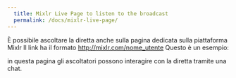 ```yaml
---
  title: Mixlr Live Page to listen to the broadcast
  permalink: /docs/mixlr-live-page/
---
```

È possibile ascoltare la diretta anche sulla pagina dedicata sulla piattaforma Mixlr
Il link ha il formato http://mixlr.com/nome_utente 
Questo è un esempio:



in questa pagina gli ascoltatori possono interagire con la diretta tramite una chat.
